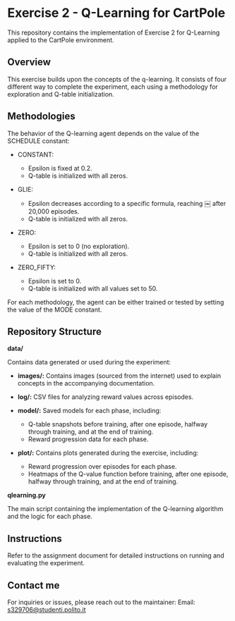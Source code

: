 # Exercise 2 - Q-Learning for CartPole

This repository contains the implementation of Exercise 2 for Q-Learning applied to the CartPole environment.

## Overview

This exercise builds upon the concepts of the q-learning. It consists of four different way to complete the experiment, each using a methodology for exploration and Q-table initialization.

## Methodologies

The behavior of the Q-learning agent depends on the value of the SCHEDULE constant:

- CONSTANT:

   - Epsilon is fixed at 0.2.
   - Q-table is initialized with all zeros.

- GLIE:

   - Epsilon decreases according to a specific formula, reaching ￼ after 20,000 episodes.
   - Q-table is initialized with all zeros.

- ZERO:

   - Epsilon is set to 0 (no exploration).
   - Q-table is initialized with all zeros.

- ZERO_FIFTY:

   - Epsilon is set to 0.
   - Q-table is initialized with all values set to 50.

For each methodology, the agent can be either trained or tested by setting the value of the MODE constant.

## Repository Structure

<b>data/ </b>

Contains data generated or used during the experiment:

- <b>images/:</b> Contains images (sourced from the internet) used to explain concepts in the accompanying documentation.
- <b>log/:</b> CSV files for analyzing reward values across episodes.
- <b>model/:</b> Saved models for each phase, including:

   - Q-table snapshots before training, after one episode, halfway through training, and at the end of training.
   - Reward progression data for each phase.

- <b> plot/:</b> Contains plots generated during the exercise, including:

   - Reward progression over episodes for each phase.
   - Heatmaps of the Q-value function before training, after one episode, halfway through training, and at the end of training.

<b>qlearning.py</b>

The main script containing the implementation of the Q-learning algorithm and the logic for each phase.

## Instructions

Refer to the assignment document for detailed instructions on running and evaluating the experiment.

## Contact me

For inquiries or issues, please reach out to the maintainer:
Email: s329706@studenti.polito.it